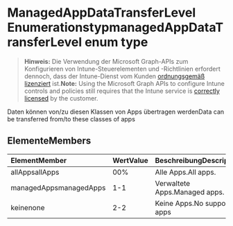 # <a name="managedappdatatransferlevel-enum-type"></a><span data-ttu-id="bfc40-101">ManagedAppDataTransferLevel Enumerationstyp</span><span class="sxs-lookup"><span data-stu-id="bfc40-101">managedAppDataTransferLevel enum type</span></span>

> <span data-ttu-id="bfc40-102">**Hinweis:** Die Verwendung der Microsoft Graph-APIs zum Konfigurieren von Intune-Steuerelementen und -Richtlinien erfordert dennoch, dass der Intune-Dienst vom Kunden [ordnungsgemäß lizenziert](https://go.microsoft.com/fwlink/?linkid=839381) ist.</span><span class="sxs-lookup"><span data-stu-id="bfc40-102">**Note:** Using the Microsoft Graph APIs to configure Intune controls and policies still requires that the Intune service is [correctly licensed](https://go.microsoft.com/fwlink/?linkid=839381) by the customer.</span></span>

<span data-ttu-id="bfc40-103">Daten können von/zu diesen Klassen von Apps übertragen werden</span><span class="sxs-lookup"><span data-stu-id="bfc40-103">Data can be transferred from/to these classes of apps</span></span>
## <a name="members"></a><span data-ttu-id="bfc40-104">Elemente</span><span class="sxs-lookup"><span data-stu-id="bfc40-104">Members</span></span>
|<span data-ttu-id="bfc40-105">Element</span><span class="sxs-lookup"><span data-stu-id="bfc40-105">Member</span></span>|<span data-ttu-id="bfc40-106">Wert</span><span class="sxs-lookup"><span data-stu-id="bfc40-106">Value</span></span>|<span data-ttu-id="bfc40-107">Beschreibung</span><span class="sxs-lookup"><span data-stu-id="bfc40-107">Description</span></span>|
|:---|:---|:---|
|<span data-ttu-id="bfc40-108">allApps</span><span class="sxs-lookup"><span data-stu-id="bfc40-108">allApps</span></span>|<span data-ttu-id="bfc40-109">0</span><span class="sxs-lookup"><span data-stu-id="bfc40-109">0%</span></span>|<span data-ttu-id="bfc40-110">Alle Apps.</span><span class="sxs-lookup"><span data-stu-id="bfc40-110">All apps.</span></span>|
|<span data-ttu-id="bfc40-111">managedApps</span><span class="sxs-lookup"><span data-stu-id="bfc40-111">managedApps</span></span>|<span data-ttu-id="bfc40-112">1</span><span class="sxs-lookup"><span data-stu-id="bfc40-112">-1</span></span>|<span data-ttu-id="bfc40-113">Verwaltete Apps.</span><span class="sxs-lookup"><span data-stu-id="bfc40-113">Managed apps.</span></span>|
|<span data-ttu-id="bfc40-114">keine</span><span class="sxs-lookup"><span data-stu-id="bfc40-114">none</span></span>|<span data-ttu-id="bfc40-115">2</span><span class="sxs-lookup"><span data-stu-id="bfc40-115">-2</span></span>|<span data-ttu-id="bfc40-116">Keine Apps.</span><span class="sxs-lookup"><span data-stu-id="bfc40-116">No supported apps</span></span>|








